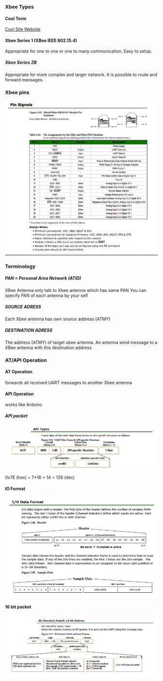 ### Xbee Types

#### Cool Term
[Cool Site Website](http://freeware.the-meiers.org/)

#### Xbee Series 1 (XBee IEEE 802.15.4)

Appropriate for one to one or one to many communication.
Easy to setup.


##### Xbee Series ZB 

Appropriate for more complex and larger network.
It is possible to route and forward messages.


### Xbee pins
![pins](img/pins.png)


### Terminology
##### PAN = Personal Area Network (ATID)
XBee Antenna only talk to Xbee antenna which has same PAN
You can specify PAN of each antenna by your self

##### SOURCE ADRESS 
Each Xbee antenna has own source address (ATMY)

##### DESTINATION ADRESS
The address (ATMY) of target xbee antenna.
An antenna send message to a XBee antenna with this destination address



### AT/API Operation

#### AT Operation

forwards all received UART messages to another Xbee antenna

#### API Operation

works like Arduino
##### API packet
![pins](img/apidata.png)

0x7E (hex) = 7*16 + 14 = 126 (dec)

#### IO Format

![ioformat](img/ioformat.png)

#### 16 bit packet
![16packet](img/16packet.png)

